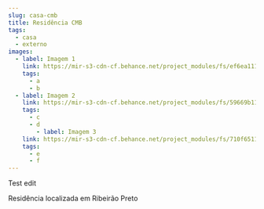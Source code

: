 ```yaml
---
slug: casa-cmb
title: Residência CMB
tags:
  - casa
  - externo
images:
  - label: Imagem 1
    link: https://mir-s3-cdn-cf.behance.net/project_modules/fs/ef6ea1115964869.6058d71f6cc41.png
    tags:
      - a
      - b
  - label: Imagem 2
    link: https://mir-s3-cdn-cf.behance.net/project_modules/fs/59669b115964869.6058d71f6dceb.png
    tags:
      - c
      - d
        - label: Imagem 3
    link: https://mir-s3-cdn-cf.behance.net/project_modules/fs/710f65115964869.6058d71f6d437.png
    tags:
      - e
      - f
---
```


Test edit

Residência localizada em Ribeirão Preto
